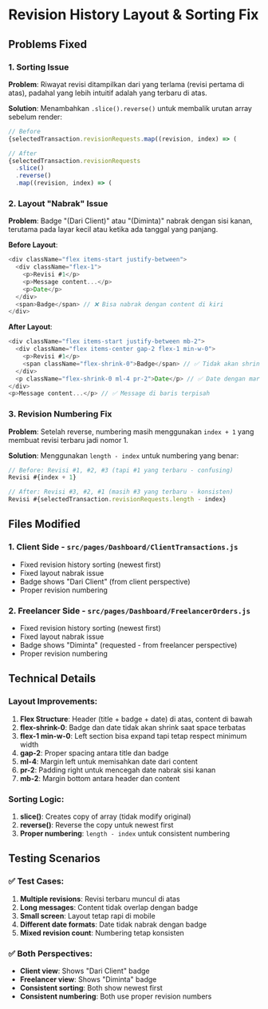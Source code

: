 # Revision History Layout & Sorting Fix

## Problems Fixed

### 1. Sorting Issue
**Problem**: Riwayat revisi ditampilkan dari yang terlama (revisi pertama di atas), padahal yang lebih intuitif adalah yang terbaru di atas.

**Solution**: Menambahkan `.slice().reverse()` untuk membalik urutan array sebelum render:
```javascript
// Before
{selectedTransaction.revisionRequests.map((revision, index) => (

// After  
{selectedTransaction.revisionRequests
  .slice()
  .reverse()
  .map((revision, index) => (
```

### 2. Layout "Nabrak" Issue
**Problem**: Badge "(Dari Client)" atau "(Diminta)" nabrak dengan sisi kanan, terutama pada layar kecil atau ketika ada tanggal yang panjang.

**Before Layout**:
```javascript
<div className="flex items-start justify-between">
  <div className="flex-1">
    <p>Revisi #1</p>
    <p>Message content...</p>
    <p>Date</p>
  </div>
  <span>Badge</span> // ❌ Bisa nabrak dengan content di kiri
</div>
```

**After Layout**:
```javascript
<div className="flex items-start justify-between mb-2">
  <div className="flex items-center gap-2 flex-1 min-w-0">
    <p>Revisi #1</p>
    <span className="flex-shrink-0">Badge</span> // ✅ Tidak akan shrink
  </div>
  <p className="flex-shrink-0 ml-4 pr-2">Date</p> // ✅ Date dengan margin & padding
</div>
<p>Message content...</p> // ✅ Message di baris terpisah
```

### 3. Revision Numbering Fix
**Problem**: Setelah reverse, numbering masih menggunakan `index + 1` yang membuat revisi terbaru jadi nomor 1.

**Solution**: Menggunakan `length - index` untuk numbering yang benar:
```javascript
// Before: Revisi #1, #2, #3 (tapi #1 yang terbaru - confusing)
Revisi #{index + 1}

// After: Revisi #3, #2, #1 (masih #3 yang terbaru - konsisten)
Revisi #{selectedTransaction.revisionRequests.length - index}
```

## Files Modified

### 1. Client Side - `src/pages/Dashboard/ClientTransactions.js`
- Fixed revision history sorting (newest first)
- Fixed layout nabrak issue
- Badge shows "Dari Client" (from client perspective)
- Proper revision numbering

### 2. Freelancer Side - `src/pages/Dashboard/FreelancerOrders.js`  
- Fixed revision history sorting (newest first)
- Fixed layout nabrak issue  
- Badge shows "Diminta" (requested - from freelancer perspective)
- Proper revision numbering

## Technical Details

### Layout Improvements:
1. **Flex Structure**: Header (title + badge + date) di atas, content di bawah
2. **flex-shrink-0**: Badge dan date tidak akan shrink saat space terbatas
3. **flex-1 min-w-0**: Left section bisa expand tapi tetap respect minimum width
4. **gap-2**: Proper spacing antara title dan badge
5. **ml-4**: Margin left untuk memisahkan date dari content
6. **pr-2**: Padding right untuk mencegah date nabrak sisi kanan
7. **mb-2**: Margin bottom antara header dan content

### Sorting Logic:
1. **slice()**: Creates copy of array (tidak modify original)
2. **reverse()**: Reverse the copy untuk newest first
3. **Proper numbering**: `length - index` untuk consistent numbering

## Testing Scenarios

### ✅ Test Cases:
1. **Multiple revisions**: Revisi terbaru muncul di atas
2. **Long messages**: Content tidak overlap dengan badge
3. **Small screen**: Layout tetap rapi di mobile
4. **Different date formats**: Date tidak nabrak dengan badge
5. **Mixed revision count**: Numbering tetap konsisten

### ✅ Both Perspectives:
- **Client view**: Shows "Dari Client" badge
- **Freelancer view**: Shows "Diminta" badge  
- **Consistent sorting**: Both show newest first
- **Consistent numbering**: Both use proper revision numbers 